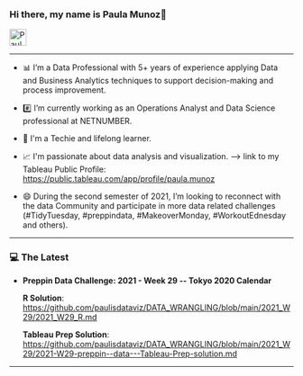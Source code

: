 
### Hi there, my name is Paula Munoz👋  

<p align="left">

  <a href="https://www.linkedin.com/in/paulamunoz1/">
    <img src="https://www.vectorlogo.zone/logos/linkedin/linkedin-icon.svg" alt="Paula Munoz LinkedIn Profile" height="30" width="30">
  </a>

</p> 

---

- :bar_chart: I’m a Data Professional with 5+ years of experience applying Data and Business Analytics techniques to support decision-making and process improvement.

- :hash: I’m currently working as an Operations Analyst and Data Science professional at NETNUMBER.

- :pencil: I'm a Techie and lifelong learner.

- :chart_with_upwards_trend: I'm passionate about data analysis and visualization. --> link to my Tableau Public Profile: https://public.tableau.com/app/profile/paula.munoz

- 😄 During the second semester of 2021, I’m looking to reconnect with the data Community and participate in more data related challenges (#TidyTuesday, #preppindata, #MakeoverMonday, #WorkoutEdnesday and others).

 ---

### :computer: The Latest

* **Preppin Data Challenge: 2021 - Week 29 -- Tokyo 2020 Calendar**

  **R Solution**: <https://github.com/paulisdataviz/DATA_WRANGLING/blob/main/2021_W29/2021_W29_R.md>
  
  **Tableau Prep Solution**: <https://github.com/paulisdataviz/DATA_WRANGLING/blob/main/2021_W29/2021-W29-preppin--data---Tableau-Prep-solution.md>

 ---

